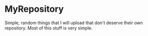 MyRepository
============

Simple, random things that I will upload that don't deserve their own repository. Most of this stuff is very simple. 

